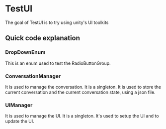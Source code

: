 # TestUI

The goal of TestUI is to try using unity's UI toolkits

## Quick code explanation

### DropDownEnum
This is an enum used to test the RadioButtonGroup.

### ConversationManager
It is used to manage the conversation. It is a singleton. It is used to store the current conversation and the current conversation state, using a json file.

### UIManager
It is used to manage the UI. It is a singleton. It's used to setup the UI and to update the UI.